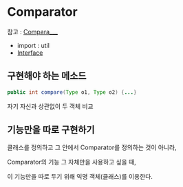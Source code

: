 # Comparator

참고 : [Compara___](Compara___)

- import : util
- [Interface](ComputerScience/SoftwareEngineering/Interface.md)

## 구현해야 하는 메소드

``` java
public int compare(Type o1, Type o2) {...}
```

자기 자신과 상관없이 두 객체 비교

## 기능만을 따로 구현하기
클래스를 정의하고 그 안에서 Comparator를 정의하는 것이 아니라,

Comparator의 기능 그 자체만을 사용하고 싶을 때, 

이 기능만을 따로 두기 위해 익명 객체(클래스)를 이용한다.